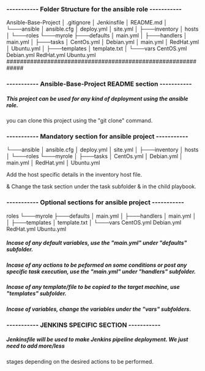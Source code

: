 ### ----------- Folder Structure for the ansible role -----------

Ansible-Base-Project
│   .gitignore
│   Jenkinsfile
│   README.md
│
└───ansible
    │   ansible.cfg
    │   deploy.yml
    │   site.yml
    │
    ├───inventory
    │       hosts
    │
    └───roles
        └───myrole
            ├───defaults
            │       main.yml
            │
            ├───handlers
            │       main.yml
            │
            ├───tasks
            │       CentOs.yml
            │       Debian.yml
            │       main.yml
            │       RedHat.yml
            │       Ubuntu.yml
            │
            ├───templates
            │       template.txt
            │
            └───vars
                    CentOS.yml
                    Debian.yml
                    RedHat.yml
                    Ubuntu.yml
#############################################################




### ----------- Ansible-Base-Project README section -----------

##### This project can be used for any kind of deployment using the ansible role. 

you can clone this project using the "git clone" command. 



### ----------- Mandatory section for ansible project  -----------

└───ansible
    │   ansible.cfg
    │   deploy.yml
    │   site.yml
    │
    ├───inventory
    │       hosts
    │
    └───roles
        └───myrole
            │
            ├───tasks
            │       CentOs.yml
            │       Debian.yml
            │       main.yml
            │       RedHat.yml
            │       Ubuntu.yml

			
Add the host specific details in the inventory host file. 

& Change the task section under the task subfolder & in the child playbook.



### ----------- Optional sections for ansible project -----------
roles
        └───myrole
            ├───defaults
            │       main.yml
            │
            ├───handlers
            │       main.yml
            │
            │
            ├───templates
            │       template.txt
            │
            └───vars
                    CentOS.yml
                    Debian.yml
                    RedHat.yml
                    Ubuntu.yml

					
##### Incase of any default variables, use the "main.yml" under "defaults" subfolder. 

##### Incase of any actions to be peformed on some conditions or post any specific task execution, use the "main.yml" under "handlers" subfolder. 

##### Incase of any template/file to be copied to the target machine, use "templates" subfolder.

##### Incase of variables, change the variables under the "vars" subfolders.

 
### ----------- JENKINS SPECIFIC SECTION -----------

##### Jenkinsfile will be used to make Jenkins pipeline deployment. We just need to add more/less 
stages depending on the desired actions to be performed.
